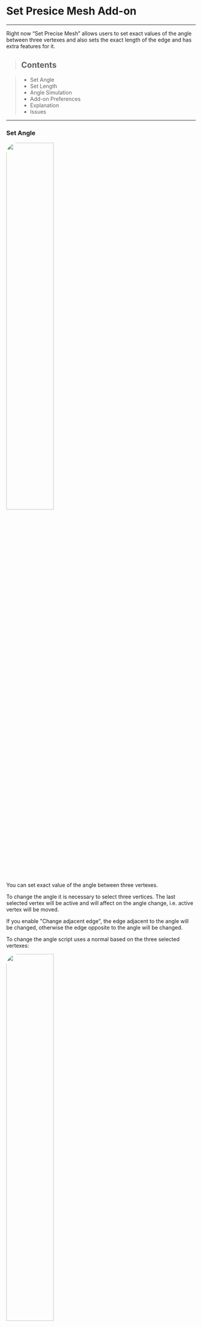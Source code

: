 # Set Presice Mesh Add-on
---
Right now “Set Precise Mesh” allows users to set exact values of the angle between three vertexes and also sets the exact length of the edge and has extra features for it.

> ## Contents

> * Set Angle
> * Set Length
> * Angle Simulation
> * Add-on Preferences
> * Explanation
> * Issues

---
### Set Angle
<a href="https://drive.google.com/file/d/138wmaauvSyV0Aqim1AJA02god0OnEpcg/preview" target="_self">
<img src="https://i.imgur.com/XBiNgOg.png" width=50% height=50% alt"Angle" style="border-radius: 30px">
</a>

You can set exact value of the angle between three vertexes. 

To change the angle it is necessary to select three vertices. The last selected vertex will be active and will affect on the angle change, i.e. active vertex will be moved.

If you enable "Change adjacent edge", the edge adjacent to the angle will be changed, otherwise the edge opposite to the angle will be changed.

To change the angle script uses a normal based on the three selected vertexes:

<a href="https://drive.google.com/file/d/12S0BaN1r0MQ7mr4cg9kqPSZKhFecueHD/preview" target="_self">
<img src="https://i.imgur.com/TQXxCan.png" width=50% height=50% alt"Angle" style="border-radius: 30px">
</a>

---
### Set Length
<a href="https://drive.google.com/file/d/1NndKw_OcC51AqroSHMey70PDRMuPhotp/preview" target="_self">
<img src="https://i.imgur.com/Wovj1ub.png" width=50% height=50% alt"Angle" style="border-radius: 30px">
</a>

To change the length of the edge it is necessary to select two verteces. The last selected vertex (active vertex) will change its length, i.e. last selected vertex will be moved.

If you enable "Change two directions" the length will change based on the two selected vertexes i.e. two selceted vertexes will be moved.

---
### Explanation for Warning Panel

https://www.canva.com/design/DAD7-RCbGng/view

https://www.canva.com/design/DAD7-f0Kyt0/view

---
### Angle Simulation
